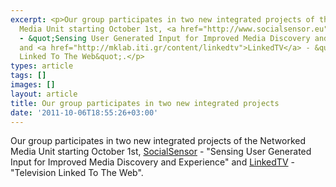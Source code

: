 ```yaml
---
excerpt: <p>Our group participates in two new integrated projects of the Networked
  Media Unit starting October 1st, <a href="http://www.socialsensor.eu">SocialSensor</a>
  - &quot;Sensing User Generated Input for Improved Media Discovery and Experience&quot;
  and <a href="http://mklab.iti.gr/content/linkedtv">LinkedTV</a> - &quot;Television
  Linked To The Web&quot;.</p>
types: article
tags: []
images: []
layout: article
title: Our group participates in two new integrated projects
date: '2011-10-06T18:55:26+03:00'
---
```

<p>Our group participates in two new integrated projects of the Networked Media Unit starting October 1st, <a href="http://www.socialsensor.eu">SocialSensor</a> - &quot;Sensing User Generated Input for Improved Media Discovery and Experience&quot; and <a href="http://mklab.iti.gr/content/linkedtv">LinkedTV</a> - &quot;Television Linked To The Web&quot;.</p>

